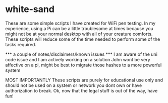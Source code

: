 # white-sand
These are some simple scripts I have created for WiFi pen testing. In my experience, 
using a Pi can be a little troublesome at times because you might not be at your normal desktop 
with all of your creature comforts. These scripts will reduce some of the time needed to perform
some of the tasks required.

*** a couple of notes/disclaimers/known issues ***
I am aware of the uni code issue and I am actively working on a solution
John wont be very affective on a pi, might be best to migrate those hashes to a more powerful system

MOST IMPORTANTLY
These scripts are purely for educational use only and should not be used on a system or network you
dont own or have authorization to break. Ok, now that the legal stuff is out of the way, have fun! 
